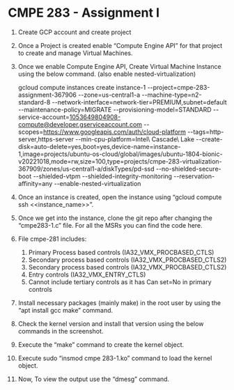 # CMPE 283 - Assignment I

1. Create GCP account and create project
2. Once a Project is created enable “Compute Engine API” for that project to create and manage Virtual Machines.
3. Once we enable Compute Engine API, Create Virtual Machine Instance using the below command. (also enable nested-virtualization)
   
   gcloud compute instances create instance-1 --project=cmpe-283-assignment-367906 --zone=us-central1-a --machine-type=n2-standard-8
   --network-interface=network-tier=PREMIUM,subnet=default --maintenance-policy=MIGRATE --provisioning-model=STANDARD 
   --service-account=1053649804908-compute@developer.gserviceaccount.com --scopes=https://www.googleapis.com/auth/cloud-platform 
   --tags=http-server,https-server --min-cpu-platform=Intel\ Cascade\ Lake 
   --create-disk=auto-delete=yes,boot=yes,device-name=instance-1,image=projects/ubuntu-os-cloud/global/images/ubuntu-1804-bionic-v20221018,mode=rw,size=100,type=projects/cmpe-283-virtualization-367909/zones/us-central1-a/diskTypes/pd-ssd 
   --no-shielded-secure-boot --shielded-vtpm --shielded-integrity-monitoring --reservation-affinity=any 
   --enable-nested-virtualization
   
4. Once an instance is created, open the instance using “gcloud compute ssh <<instance_name>>”.
   
5. Once we get into the instance, clone the git repo after changing the “cmpe283-1.c” file. For all the MSRs you can find the code here.
6. File cmpe-281 includes:
    1. Primary Process based controls (IA32_VMX_PROCBASED_CTLS)
    2. Secondary process based controls (IA32_VMX_PROCBASED_CTLS2)
    3. Secondary process based controls (IA32_VMX_PROCBASED_CTLS2)
    4. Entry controls (IA32_VMX_ENTRY_CTLS)
    5. Cannot include tertiary controls as it has Can set=No in primary controls
7. Install necessary packages (mainly make) in the root user by using the “apt install gcc make” command.
8. Check the kernel version and install that version using the below commands in the screenshot.

9. Execute the “make” command to create the kernel object.
10. Execute sudo “insmod cmpe 283-1.ko” command to load the kernel object.
11. Now, To view the output use the “dmesg” command.
   
